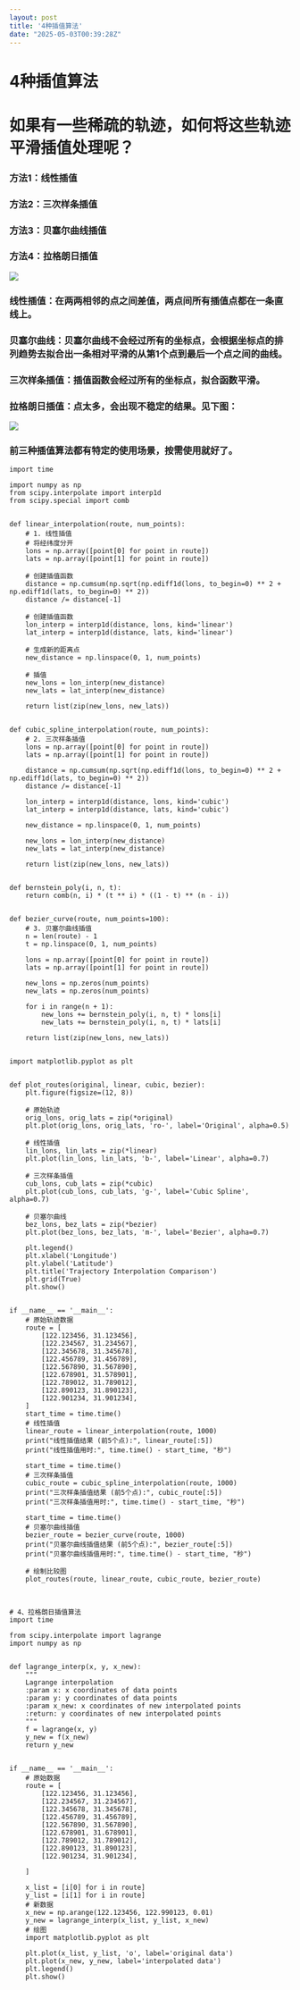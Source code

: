 ```yaml
---
layout: post
title: '4种插值算法'
date: "2025-05-03T00:39:28Z"
---
```

4种插值算法
======

如果有一些稀疏的轨迹，如何将这些轨迹平滑插值处理呢？
==========================

### 方法1：线性插值

### 方法2：三次样条插值

### 方法3：贝塞尔曲线插值

### 方法4：拉格朗日插值

![](https://img2024.cnblogs.com/blog/2373599/202505/2373599-20250501123643141-1077352280.png)

### 线性插值：在两两相邻的点之间差值，两点间所有插值点都在一条直线上。

### 贝塞尔曲线：贝塞尔曲线不会经过所有的坐标点，会根据坐标点的排列趋势去拟合出一条相对平滑的从第1个点到最后一个点之间的曲线。

### 三次样条插值：插值函数会经过所有的坐标点，拟合函数平滑。

### 拉格朗日插值：点太多，会出现不稳定的结果。见下图：

![](https://img2024.cnblogs.com/blog/2373599/202505/2373599-20250501124334209-1413268683.png)

### 前三种插值算法都有特定的使用场景，按需使用就好了。

    import time
    
    import numpy as np
    from scipy.interpolate import interp1d
    from scipy.special import comb
    
    
    def linear_interpolation(route, num_points):
        # 1. 线性插值
        # 将经纬度分开
        lons = np.array([point[0] for point in route])
        lats = np.array([point[1] for point in route])
    
        # 创建插值函数
        distance = np.cumsum(np.sqrt(np.ediff1d(lons, to_begin=0) ** 2 + np.ediff1d(lats, to_begin=0) ** 2))
        distance /= distance[-1]
    
        # 创建插值函数
        lon_interp = interp1d(distance, lons, kind='linear')
        lat_interp = interp1d(distance, lats, kind='linear')
    
        # 生成新的距离点
        new_distance = np.linspace(0, 1, num_points)
    
        # 插值
        new_lons = lon_interp(new_distance)
        new_lats = lat_interp(new_distance)
    
        return list(zip(new_lons, new_lats))
    
    
    def cubic_spline_interpolation(route, num_points):
        # 2. 三次样条插值
        lons = np.array([point[0] for point in route])
        lats = np.array([point[1] for point in route])
    
        distance = np.cumsum(np.sqrt(np.ediff1d(lons, to_begin=0) ** 2 + np.ediff1d(lats, to_begin=0) ** 2))
        distance /= distance[-1]
    
        lon_interp = interp1d(distance, lons, kind='cubic')
        lat_interp = interp1d(distance, lats, kind='cubic')
    
        new_distance = np.linspace(0, 1, num_points)
    
        new_lons = lon_interp(new_distance)
        new_lats = lat_interp(new_distance)
    
        return list(zip(new_lons, new_lats))
    
    
    def bernstein_poly(i, n, t):
        return comb(n, i) * (t ** i) * ((1 - t) ** (n - i))
    
    
    def bezier_curve(route, num_points=100):
        # 3. 贝塞尔曲线插值
        n = len(route) - 1
        t = np.linspace(0, 1, num_points)
    
        lons = np.array([point[0] for point in route])
        lats = np.array([point[1] for point in route])
    
        new_lons = np.zeros(num_points)
        new_lats = np.zeros(num_points)
    
        for i in range(n + 1):
            new_lons += bernstein_poly(i, n, t) * lons[i]
            new_lats += bernstein_poly(i, n, t) * lats[i]
    
        return list(zip(new_lons, new_lats))
    
    
    import matplotlib.pyplot as plt
    
    
    def plot_routes(original, linear, cubic, bezier):
        plt.figure(figsize=(12, 8))
    
        # 原始轨迹
        orig_lons, orig_lats = zip(*original)
        plt.plot(orig_lons, orig_lats, 'ro-', label='Original', alpha=0.5)
    
        # 线性插值
        lin_lons, lin_lats = zip(*linear)
        plt.plot(lin_lons, lin_lats, 'b-', label='Linear', alpha=0.7)
    
        # 三次样条插值
        cub_lons, cub_lats = zip(*cubic)
        plt.plot(cub_lons, cub_lats, 'g-', label='Cubic Spline', alpha=0.7)
    
        # 贝塞尔曲线
        bez_lons, bez_lats = zip(*bezier)
        plt.plot(bez_lons, bez_lats, 'm-', label='Bezier', alpha=0.7)
    
        plt.legend()
        plt.xlabel('Longitude')
        plt.ylabel('Latitude')
        plt.title('Trajectory Interpolation Comparison')
        plt.grid(True)
        plt.show()
    
    
    if __name__ == '__main__':
        # 原始轨迹数据
        route = [
            [122.123456, 31.123456],
            [122.234567, 31.234567],
            [122.345678, 31.345678],
            [122.456789, 31.456789],
            [122.567890, 31.567890],
            [122.678901, 31.578901],
            [122.789012, 31.789012],
            [122.890123, 31.890123],
            [122.901234, 31.901234],
        ]
        start_time = time.time()
        # 线性插值
        linear_route = linear_interpolation(route, 1000)
        print("线性插值结果 (前5个点):", linear_route[:5])
        print("线性插值用时:", time.time() - start_time, "秒")
    
        start_time = time.time()
        # 三次样条插值
        cubic_route = cubic_spline_interpolation(route, 1000)
        print("三次样条插值结果 (前5个点):", cubic_route[:5])
        print("三次样条插值用时:", time.time() - start_time, "秒")
    
        start_time = time.time()
        # 贝塞尔曲线插值
        bezier_route = bezier_curve(route, 1000)
        print("贝塞尔曲线插值结果 (前5个点):", bezier_route[:5])
        print("贝塞尔曲线插值用时:", time.time() - start_time, "秒")
    
        # 绘制比较图
        plot_routes(route, linear_route, cubic_route, bezier_route)
    
    

    # 4、拉格朗日插值算法
    import time
    
    from scipy.interpolate import lagrange
    import numpy as np
    
    
    def lagrange_interp(x, y, x_new):
        """
        Lagrange interpolation
        :param x: x coordinates of data points
        :param y: y coordinates of data points
        :param x_new: x coordinates of new interpolated points
        :return: y coordinates of new interpolated points
        """
        f = lagrange(x, y)
        y_new = f(x_new)
        return y_new
    
    
    if __name__ == '__main__':
        # 原始数据
        route = [
            [122.123456, 31.123456],
            [122.234567, 31.234567],
            [122.345678, 31.345678],
            [122.456789, 31.456789],
            [122.567890, 31.567890],
            [122.678901, 31.678901],
            [122.789012, 31.789012],
            [122.890123, 31.890123],
            [122.901234, 31.901234],
    
        ]
    
        x_list = [i[0] for i in route]
        y_list = [i[1] for i in route]
        # 新数据
        x_new = np.arange(122.123456, 122.990123, 0.01)
        y_new = lagrange_interp(x_list, y_list, x_new)
        # 绘图
        import matplotlib.pyplot as plt
    
        plt.plot(x_list, y_list, 'o', label='original data')
        plt.plot(x_new, y_new, label='interpolated data')
        plt.legend()
        plt.show()